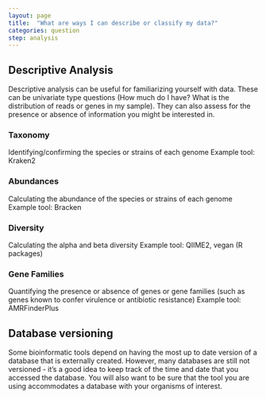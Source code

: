 ```yaml
---
layout: page
title:  "What are ways I can describe or classify my data?"
categories: question
step: analysis
---
```


## Descriptive Analysis

Descriptive analysis can be useful for familiarizing yourself with data. These can be univariate type questions (How much do I have? What is the distribution of reads or genes in my sample). They can also assess for the presence or absence of information you might be interested in. 

### Taxonomy

Identifying/confirming the species or strains of each genome 
Example tool: Kraken2

### Abundances

Calculating the abundance of the species or strains of each genome 
Example tool: Bracken

### Diversity

Calculating the alpha and beta diversity
Example tool: QIIME2, vegan (R packages)

### Gene Families
Quantifying the presence or absence of genes or gene families (such as genes known to confer virulence or antibiotic resistance)
Example tool: AMRFinderPlus


## Database versioning

Some bioinformatic tools depend on having the most up to date version of a database that is externally created. However, many databases are still not versioned - it’s a good idea to keep track of the time and date that you accessed the database. You will also want to be sure that the tool you are using accommodates a database with your organisms of interest. 

